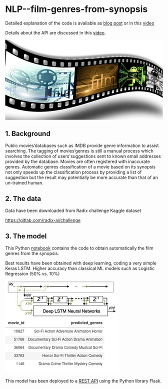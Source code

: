 # NLP--film-genres-from-synopsis
Detailed explanation of the code is available as [blog post](https://m-berta.medium.com/automatic-text-tagging-by-deep-learning-using-just-few-lines-of-code-ea14cfdf6edd) or in this [video](https://youtu.be/3zqIpNnpiyk)

Details about the API are discussed in this [video](https://youtu.be/S1aw2fHBxls).

![pellicola](film.jpg)
## 1. Background
Public movies’databases such as IMDB provide genre information to assist searching. The tagging of movies’genres is still a manual process which involves the collection of users'suggestions sent to known email addresses provided by the database. Movies are often registered with inaccurate genres. Automatic genres classification of a movie based on its synopsis not only speeds up the classification process by providing a list of suggestion but the result may potentially be more accurate than that of an un-trained human.

## 2. The data
Data have been downloaded from Radix challenge Kaggle dataset

https://gitlab.com/radix-ai/challenge

##  3. The model
This Python [notebook](radix_challenge.ipynb) contains the code to obtain automatically the film genres from the synopsis.

Best results have been obtained with deep learning, coding a very simple Keras LSTM.
Higher accuracy than classical ML models such as Logistic Regression (50% vs. 10%)

![LSTM](LSTM.png)

This model has been deployed to a [REST API](API/challenge.py) using the Python library Flask. 

